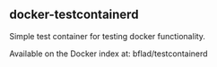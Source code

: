 ## docker-testcontainerd

Simple test container for testing docker functionality.

Available on the Docker index at: bflad/testcontainerd

